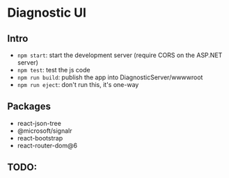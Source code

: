 # Diagnostic UI

## Intro

* `npm start`: start the development server (require CORS on the ASP.NET server)
* `npm test`: test the js code
* `npm run build`: publish the app into DiagnosticServer/wwwwroot
* `npm run eject`: don't run this, it's one-way

## Packages

* react-json-tree
* @microsoft/signalr
* react-bootstrap
* react-router-dom@6

TODO:
- 
